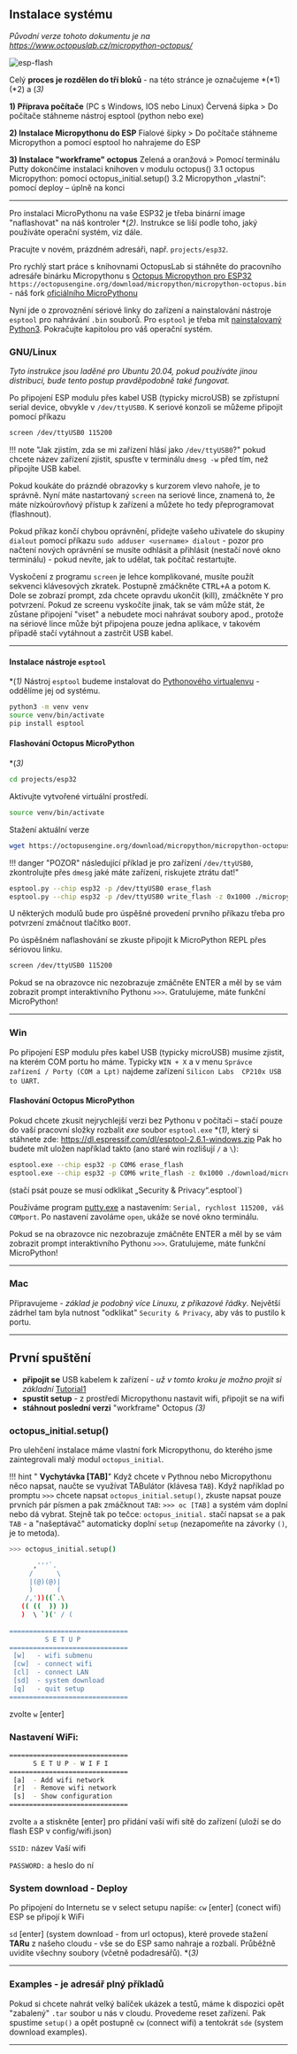 ## Instalace systému

*Původní verze tohoto dokumentu je na https://www.octopuslab.cz/micropython-octopus/*

![esp-flash](https://www.octopuslab.cz/wp-content/uploads/2019/08/esp-flash-1.jpg)

Celý **proces je rozdělen do tří bloků** - na této stránce je označujeme *(*1) (*2) a (*3)*

**1) Příprava počítače** (PC s Windows, IOS nebo Linux)
Červená šipka > Do počítače stáhneme nástroj esptool
(python nebo exe)

**2) Instalace Micropythonu do ESP**
Fialové šipky > Do počítače stáhneme Micropython a pomocí esptool ho nahrajeme do ESP

**3) Instalace "workframe" octopus**
Zelená a oranžová > Pomocí terminálu Putty dokončíme instalaci knihoven v modulu octopus()
3.1 octopus Micropython: pomocí octopus_initial.setup()
3.2 Micropython „vlastní“: pomocí deploy – úplně na konci

---


Pro instalaci MicroPythonu na vaše ESP32 je třeba binární image "naflashovat" na náš kontroler *(*2)*. Instrukce se liší podle toho, jaký používáte operační systém, viz dále.

Pracujte v novém, prázdném adresáři, např. `projects/esp32`.

Pro rychlý start práce s knihovnami OctopusLab si stáhněte do pracovního adresáře binárku Micropythonu s [Octopus Micropython pro ESP32](https://octopusengine.org/download/micropython/micropython-octopus.bin) `https://octopusengine.org/download/micropython/micropython-octopus.bin` - náš fork [oficiálního MicroPythonu](https://micropython.org/download/esp32/)

Nyní jde o zprovoznění sériové linky do zařízení a nainstalování nástroje `esptool` pro nahrávání `.bin` souborů. Pro `esptool` je třeba mít [nainstalovaný Python3](https://naucse.python.cz/lessons/beginners/install/). Pokračujte kapitolou pro váš operační systém.


### GNU/Linux

*Tyto instrukce jsou laděné pro Ubuntu 20.04, pokud používáte jinou distribuci, bude tento postup pravděpodobně také fungovat.*

Po připojení ESP modulu přes kabel USB (typicky microUSB) se zpřístupní serial device, obvykle v `/dev/ttyUSB0`. K seriové konzoli se můžeme připojit pomocí příkazu 
```bash
screen /dev/ttyUSB0 115200
```

!!! note "Jak zjistím, zda se mi zařízení hlásí jako `/dev/ttyUSB0`?"
    pokud chcete název zařízení zjistit, spusťte v terminálu `dmesg -w` před tím, než připojíte USB kabel.

Pokud koukáte do prázndé obrazovky s kurzorem vlevo nahoře, je to správně. Nyní máte nastartovaný `screen` na seriové lince, znamená to, že máte nízkoúrovňový přístup k zařízení a můžete ho tedy přeprogramovat (flashnout).

Pokud příkaz končí chybou oprávnění, přidejte vašeho uživatele do skupiny `dialout` pomocí příkazu `sudo adduser <username> dialout` - pozor pro načtení nových oprávnění se musíte odhlásit a přihlásit (nestačí nové okno terminálu) - pokud nevíte, jak to udělat, tak počítač restartujte.

Vyskočení z programu `screen` je lehce komplikované, musíte použít sekvenci klávesových zkratek. Postupně zmáčkněte <kbd>CTRL+A</kbd> a potom <kbd>K</kbd>. Dole se zobrazí prompt, zda chcete opravdu ukončit (kill), zmáčkněte <kbd>Y</kbd> pro potvrzení. Pokud ze screenu vyskočíte jinak, tak se vám může stát, že zůstane připojení "viset" a nebudete moci nahrávat soubory apod., protože na sériové lince může být připojena pouze jedna aplikace, v takovém případě stačí vytáhnout a zastrčit USB kabel.

---

#### Instalace nástroje `esptool`

*(*1)* Nástroj `esptool` budeme instalovat do [Pythonového virtualenvu](https://naucse.python.cz/course/pyladies/beginners/venv-setup/) - oddělíme jej od systému.

```bash
python3 -m venv venv
source venv/bin/activate
pip install esptool
```

#### Flashování Octopus MicroPython

*(*3)*
```bash
cd projects/esp32
```

Aktivujte vytvořené virtuální prostředí.

```bash
source venv/bin/activate
```

Stažení aktuální verze

```bash
wget https://octopusengine.org/download/micropython/micropython-octopus.bin
```

!!! danger "POZOR"
    následující příklad je pro zařízení `/dev/ttyUSB0`, zkontrolujte přes `dmesg` jaké máte zařízení, riskujete ztrátu dat!"

```bash
esptool.py --chip esp32 -p /dev/ttyUSB0 erase_flash 
esptool.py --chip esp32 -p /dev/ttyUSB0 write_flash -z 0x1000 ./micropython-octopus.bin
```

U některých modulů bude pro úspěšné provedení prvního příkazu třeba pro potvrzení zmáčnout tlačítko `BOOT`.

Po úspěšném naflashování se zkuste připojit k MicroPython REPL přes sériovou linku.

```bash
screen /dev/ttyUSB0 115200
```

Pokud se na obrazovce nic nezobrazuje zmáčněte <kdb>ENTER</kdb> a měl by se vám zobrazit prompt interaktivního Pythonu `>>>`. Gratulujeme, máte funkční MicroPython!

---

### Win

Po připojení ESP modulu přes kabel USB (typicky microUSB) musíme zjistit, na kterém COM portu ho máme. Typicky `WIN + X` a v menu `Správce zařízení / Porty (COM a Lpt)` najdeme zařízení `Silicon Labs  CP210x USB to UART`.


#### Flashování Octopus MicroPython

Pokud chcete zkusit nejrychlejší verzi bez Pythonu v počítači – stačí pouze do vaší pracovní složky rozbalit *exe* soubor `esptool.exe` *(*1)*,  který si stáhnete zde: https://dl.espressif.com/dl/esptool-2.6.1-windows.zip
Pak ho budete mít uložen například takto (ano staré win rozlišují `/` a  `\`):
```bash
esptool.exe --chip esp32 -p COM6 erase_flash 
esptool.exe --chip esp32 -p COM6 write_flash -z 0x1000 ./download/micropython-octopus.bin
```
(stačí psát pouze se musí odklikat „Security & Privacy“.esptool`)

Používáme program [putty.exe](https://www.chiark.greenend.org.uk/~sgtatham/putty/latest.html) a nastavením: `Serial, rychlost 115200, váš COMport`. Po nastavení zavoláme `open`, ukáže se nové okno terminálu.

Pokud se na obrazovce nic nezobrazuje zmáčněte <kdb>ENTER</kdb> a měl by se vám zobrazit prompt interaktivního Pythonu `>>>`. Gratulujeme, máte funkční MicroPython!

---

### Mac

Připravujeme - *základ je podobný více Linuxu, z příkazové řádky*.
Největší zádrhel tam byla nutnost "odklikat" `Security & Privacy`, aby vás to pustilo k portu.

---

## První spuštění



- **připojit se** USB kabelem k zařízení - *už v tomto kroku je možno projít si základní* [Tutorial1](/tutorial1)
- **spustit setup** - z prostředí Micropythonu nastavit wifi, připojit se na wifi
- **stáhnout poslední verzi** "workframe" Octopus *(3)*

### octopus_initial.setup()

Pro ulehčení instalace máme vlastní fork Micropythonu, do kterého jsme zaintegrovali malý modul `octopus_initial`.

!!! hint " **Vychytávka [TAB]**"
    Když chcete v Pythnou nebo Micropythonu něco napsat, naučte se využívat TABulátor (klávesa `TAB`). Když například po promptu `>>>` chcete napsat `octopus_initial.setup()`, zkuste napsat pouze prvních pár písmen a pak zmáčknout `TAB`:
    `>>> oc [TAB]` a systém vám doplní nebo dá vybrat. Stejně tak po tečce: `octopus_initial.` stačí napsat `se` a pak `TAB` - a "našeptávač" automaticky doplní `setup` (nezapomeňte na závorky `()`, je to metoda).


```bash
>>> octopus_initial.setup()

      ,'''`.
     /      \
     |(@)(@)|
     )      (
    /,'))((`.\
   (( ((  )) ))
   )  \ `)(' / (
       
==============================
         S E T U P
==============================
 [w]   - wifi submenu
 [cw]  - connect wifi
 [cl]  - connect LAN
 [sd]  - system download
 [q]   - quit setup
==============================
```
zvolte `w` [enter]

### Nastavení WiFi: 
```bash
==============================
      S E T U P - W I F I
==============================
 [a]  - Add wifi network
 [r]  - Remove wifi network
 [s]  - Show configuration  
==============================
```
zvolte `a` a stiskněte [enter] 
pro přidání vaší wifi sítě do zařízení 
(uloží se do flash ESP v config/wifi.json) 

`SSID:` název Vaší wifi

`PASSWORD:` a heslo do ní


### System download -  Deploy
Po připojení do Internetu se v select setupu napíše:
`cw` [enter] (conect wifi)
ESP se připojí k WiFi

`sd` [enter] (system download - from url octopus), které provede stažení **TARu** z našeho cloudu - vše se do ESP samo nahraje a rozbalí. Průběžně uvidíte všechny soubory (včetně podadresářů).
*(*3)*

---

### Examples - je adresář plný příkladů

Pokud si chcete nahrát velký balíček ukázek a testů, máme k dispozici opět "zabalený" `.tar` soubor u nás v cloudu.
Provedeme reset zařízení. Pak spustíme `setup()` a opět postupně `cw` (connect wifi) a tentokrát `sde` (system download examples).

---


